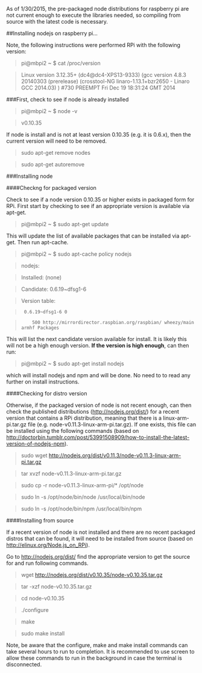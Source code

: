 As of 1/30/2015, the pre-packaged node distributions for raspberry pi are not current enough to execute the libraries needed, so compiling from source with the latest code is necessary.

##Installing nodejs on raspberry pi...

Note, the following instructions were performed RPi with the following version:

> pi@mbpi2 ~ $ cat /proc/version

> Linux version 3.12.35+ (dc4@dc4-XPS13-9333) (gcc version 4.8.3 20140303 (prerelease) (crosstool-NG linaro-1.13.1+bzr2650 - Linaro GCC 2014.03) ) #730 PREEMPT Fri Dec 19 18:31:24 GMT 2014

###First, check to see if node is already installed

> pi@mbpi2 ~ $ node -v

> v0.10.35

If node is install and is not at least version 0.10.35 (e.g. it is 0.6.x), then the current version will need to be removed.

> sudo apt-get remove nodes

> sudo apt-get autoremove

###Installing node

####Checkng for packaged version

Check to see if a node version 0.10.35 or higher exists in packaged form for RPi.  First start by checking to see if an appropriate version is available via apt-get.

> pi@mbpi2 ~ $ sudo apt-get update

This will update the list of available packages that can be installed via apt-get.  Then run apt-cache.

> pi@mbpi2 ~ $ sudo apt-cache policy nodejs

> nodejs:

>   Installed: (none)

>   Candidate: 0.6.19~dfsg1-6

>   Version table:

>      0.6.19~dfsg1-6 0

>         500 http://mirrordirector.raspbian.org/raspbian/ wheezy/main armhf Packages  

This will list the next candidate version available for install.  It is likely this will not be a high enough version.  **If the version is high enough**, can then run:

> pi@mbpi2 ~ $ sudo apt-get install nodejs

which will install nodejs and npm and will be done.  No need to to read any further on install instructions.

####Checking for distro version

Otherwise, if the packaged version of node is not recent enough, can then check the published distributions (http://nodejs.org/dist/) for a recent version that contains a RPi distribution, meaning that there is a linux-arm-pi.tar.gz file (e.g. node-v0.11.3-linux-arm-pi.tar.gz).  If one exists, this file can be installed using the following commands (based on http://doctorbin.tumblr.com/post/53991508909/how-to-install-the-latest-version-of-nodejs-npm).

> sudo wget http://nodejs.org/dist/v0.11.3/node-v0.11.3-linux-arm-pi.tar.gz

> tar xvzf node-v0.11.3-linux-arm-pi.tar.gz

> sudo cp -r node-v0.11.3-linux-arm-pi/* /opt/node

> sudo ln -s /opt/node/bin/node /usr/local/bin/node

> sudo ln -s /opt/node/bin/npm /usr/local/bin/npm

####Installing from source

If a recent version of node is not installed and there are no recent packaged distros that can be found, it will need to be installed from source (based on http://elinux.org/Node.js_on_RPi).

Go to http://nodejs.org/dist/ find the appropriate version to get the source for and run following commands.

> wget http://nodejs.org/dist/v0.10.35/node-v0.10.35.tar.gz
 
> tar -xzf node-v0.10.35.tar.gz 

> cd node-v0.10.35

> ./configure

> make

> sudo make install  

Note, be aware that the configure, make and make install commands can take several hours to run to completion.  It is recommended to use screen to allow these commands to run in the background in case the terminal is disconnected.


